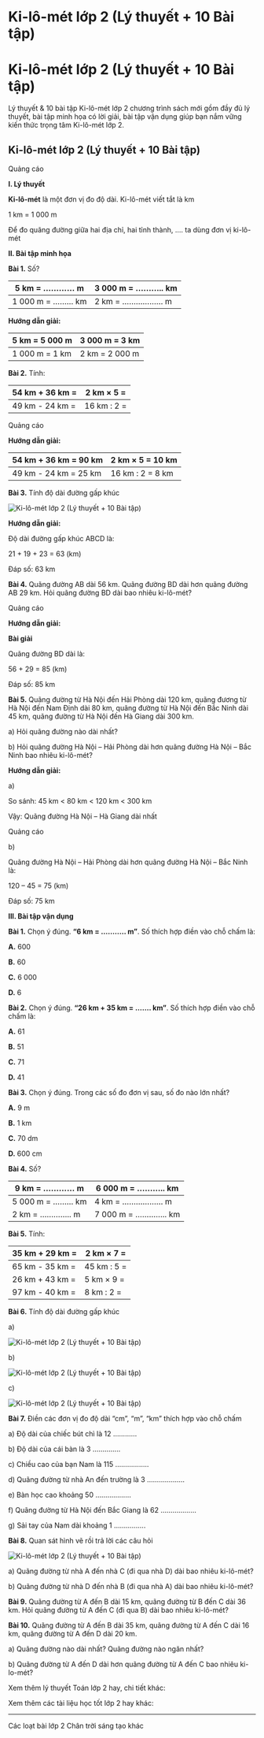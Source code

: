 # Ki-lô-mét lớp 2 (Lý thuyết + 10 Bài tập)

# Ki-lô-mét lớp 2 (Lý thuyết + 10 Bài tập)

Lý thuyết & 10 bài tập Ki-lô-mét lớp 2 chương trình sách mới gồm đầy đủ lý thuyết, bài tập minh họa có lời giải, bài tập vận dụng giúp bạn nắm vững kiến thức trọng tâm Ki-lô-mét lớp 2.

## Ki-lô-mét lớp 2 (Lý thuyết + 10 Bài tập)

Quảng cáo

**I. Lý thuyết**

**Ki-lô-mét** là một đơn vị đo độ dài. Ki-lô-mét viết tắt là km

1 km = 1 000 m

Để đo quãng đường giữa hai địa chỉ, hai tỉnh thành, …. ta dùng đơn vị ki-lô-mét

**II. Bài tập minh họa**

**Bài 1.** Số?

5 km = ………… m | 3 000 m = ……….. km  
---|---  
1 000 m = ……… km | 2 km = ……………… m  
  
**Hướng dẫn giải:**

5 km = 5 000 m | 3 000 m = 3 km  
---|---  
1 000 m = 1 km | 2 km = 2 000 m  
  
**Bài 2.** Tính:

54 km + 36 km =  | 2 km × 5 =   
---|---  
49 km - 24 km =  | 16 km : 2 =   
  
Quảng cáo

**Hướng dẫn giải:**

54 km + 36 km = 90 km | 2 km × 5 = 10 km  
---|---  
49 km - 24 km = 25 km | 16 km : 2 = 8 km  
  
**Bài 3.** Tính độ dài đường gấp khúc

![Ki-lô-mét lớp 2 \(Lý thuyết + 10 Bài tập\)](https://vietjack.com/toan-2-chan-troi/images/ly-thuyet-ki-lo-met-235685.PNG)

**Hướng dẫn giải:**

Độ dài đường gấp khúc ABCD là:

21 + 19 + 23 = 63 (km)

Đáp số: 63 km

**Bài 4.** Quãng đường AB dài 56 km. Quãng đường BD dài hơn quãng đường AB 29 km. Hỏi quãng đường BD dài bao nhiêu ki-lô-mét?

Quảng cáo

**Hướng dẫn giải:**

**Bài giải**

Quãng đường BD dài là:

56 + 29 = 85 (km)

Đáp số: 85 km

**Bài 5.** Quãng đường từ Hà Nội đến Hải Phòng dài 120 km, quãng đương từ Hà Nội đến Nam Định dài 80 km, quãng đường từ Hà Nội đến Bắc Ninh dài 45 km, quãng đường từ Hà Nội đến Hà Giang dài 300 km.

a) Hỏi quãng đường nào dài nhất?

b) Hỏi quãng đường Hà Nội – Hải Phòng dài hơn quãng đường Hà Nội – Bắc Ninh bao nhiêu ki-lô-mét?

**Hướng dẫn giải:**

a) 

So sánh: 45 km < 80 km < 120 km < 300 km

Vậy: Quãng đường Hà Nội – Hà Giang dài nhất

Quảng cáo

b) 

Quãng đường Hà Nội – Hải Phòng dài hơn quãng đường Hà Nội – Bắc Ninh là:

120 – 45 = 75 (km)

Đáp số: 75 km

**III. Bài tập vận dụng**

**Bài 1.** Chọn ý đúng. **“6 km = ……….. m”**. Số thích hợp điền vào chỗ chấm là: 

**A.** 600

**B.** 60

**C.** 6 000

**D.** 6

**Bài 2.** Chọn ý đúng. **“26 km + 35 km = ……. km”**. Số thích hợp điền vào chỗ chấm là:

**A.** 61

**B.** 51

**C.** 71

**D.** 41

**Bài 3.** Chọn ý đúng. Trong các số đo đơn vị sau, số đo nào lớn nhất?

**A.** 9 m

**B.** 1 km

**C.** 70 dm

**D.** 600 cm

**Bài 4.** Số?

9 km = ………… m | 6 000 m = ……….. km  
---|---  
5 000 m = ……… km | 4 km = ……………… m  
2 km = ………….. m | 7 000 m = ………….. km  
  
**Bài 5.** Tính:

35 km + 29 km =  | 2 km × 7 =   
---|---  
65 km - 35 km =  | 45 km : 5 =   
26 km + 43 km =  | 5 km × 9 =   
97 km - 40 km =  | 8 km : 2 =   
  
**Bài 6.** Tính độ dài đường gấp khúc

a) 

![Ki-lô-mét lớp 2 \(Lý thuyết + 10 Bài tập\)](https://vietjack.com/toan-2-chan-troi/images/ly-thuyet-ki-lo-met-235686.PNG)

b) 

![Ki-lô-mét lớp 2 \(Lý thuyết + 10 Bài tập\)](https://vietjack.com/toan-2-chan-troi/images/ly-thuyet-ki-lo-met-235687.PNG)

c) 

![Ki-lô-mét lớp 2 \(Lý thuyết + 10 Bài tập\)](https://vietjack.com/toan-2-chan-troi/images/ly-thuyet-ki-lo-met-235688.PNG)

**Bài 7.** Điền các đơn vị đo độ dài “cm”, “m”, “km” thích hợp vào chỗ chấm

a) Độ dài của chiếc bút chì là 12 …………

b) Độ dài của cái bàn là 3 …………..

c) Chiều cao của bạn Nam là 115 ……………..

d) Quãng đường từ nhà An đến trường là 3 ……………….

e) Bàn học cao khoảng 50 ………………

f) Quãng đường từ Hà Nội đến Bắc Giang là 62 ………………

g) Sải tay của Nam dài khoảng 1 …………….

**Bài 8.** Quan sát hình vẽ rồi trả lời các câu hỏi

![Ki-lô-mét lớp 2 \(Lý thuyết + 10 Bài tập\)](https://vietjack.com/toan-2-chan-troi/images/ly-thuyet-ki-lo-met-235689.PNG)

a) Quãng đường từ nhà A đến nhà C (đi qua nhà D) dài bao nhiêu ki-lô-mét?

b) Quãng đường từ nhà D đến nhà B (đi qua nhà A) dài bao nhiêu ki-lô-mét?

**Bài 9.** Quãng đường từ A đến B dài 15 km, quãng đường từ B đến C dài 36 km. Hỏi quãng đường từ A đến C (đi qua B) dài bao nhiêu ki-lô-mét?

**Bài 10.** Quãng đường từ A đến B dài 35 km, quãng đường từ A đến C dài 16 km, quãng đường từ A đến D dài 20 km. 

a) Quãng đường nào dài nhất? Quãng đường nào ngăn nhất?

b) Quãng đường từ A đến D dài hơn quãng đường từ A đến C bao nhiêu ki-lo-mét?

Xem thêm lý thuyết Toán lớp 2 hay, chi tiết khác:

Xem thêm các tài liệu học tốt lớp 2 hay khác:

* * *

Các loạt bài lớp 2 Chân trời sáng tạo khác
